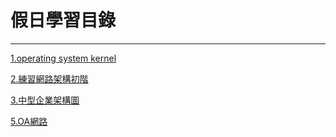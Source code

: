 # 假日學習目錄

---

[1.operating system kernel](https://github.com/Luba-code/holidaytest/blob/internet/operating%20system%20kernel.md/)

[2.練習網路架構初階](https://github.com/Luba-code/holidaytest/blob/internet/%E7%B7%B4%E7%BF%92%E7%B6%B2%E8%B7%AF%E6%9E%B6%E6%A7%8B%E5%88%9D%E9%9A%8E.md/)

[3.中型企業架構圖](https://github.com/Luba-code/holidaytest/blob/internet/%E4%B8%AD%E5%9E%8B%E4%BC%81%E6%A5%AD%E6%9E%B6%E6%A7%8B%E5%9C%96.md/)

[5.OA網路](https://github.com/Luba-code/holidaytest/blob/main/OA%E7%B6%B2%E8%B7%AF.md/)